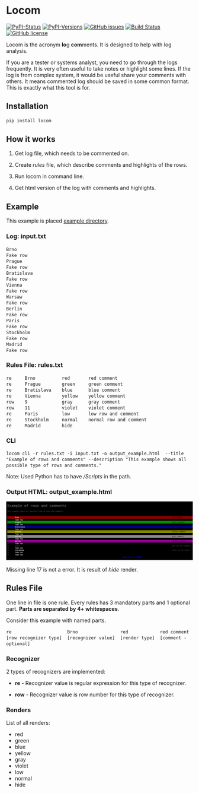 # Locom

[![PyPI-Status](https://img.shields.io/pypi/v/locom.svg)](https://pypi.org/project/locom/)
[![PyPI-Versions](https://img.shields.io/pypi/pyversions/locom.svg)](https://pypi.org/project/locom/)
[![GitHub issues](https://img.shields.io/github/issues/ShadowCodeCz/locom)](https://github.com/ShadowCodeCz/locom/issues)
[![Build Status](https://travis-ci.com/ShadowCodeCz/locom.svg?branch=master)](https://travis-ci.com/ShadowCodeCz/locom)
[![GitHub license](https://img.shields.io/github/license/ShadowCodeCz/locom)](https://github.com/ShadowCodeCz/locom/blob/master/LICENSE)


Locom is the acronym **lo**g **com**ments. 
It is designed to help with log analysis. 

If you are a tester or systems analyst, you need to go through the logs frequently. 
It is very often useful to take notes or highlight some lines. 
If the log is from complex system, it would be useful share your comments with others. 
It means commented log should be saved in some common format. 
This is exactly what this tool is for.

## Installation 
```python
pip install locom 
``` 

## How it works
1. Get log file, which needs to be commented on.

2. Create *rules* file, which describe comments and highlights of the rows.

3. Run locom in command line.

4. Get html version of the log with comments and highlights.

## Example
This example is placed [example directory].

### Log: input.txt
```
Brno
Fake row
Prague
Fake row
Bratislava
Fake row
Vienna
Fake row
Warsaw
Fake row
Berlin
Fake row
Paris
Fake row
Stockholm
Fake row
Madrid
Fake row
```

### Rules File: rules.txt
```
re     Brno          red       red comment
re     Prague        green     green comment
re     Bratislava    blue      blue comment
re     Vienna        yellow    yellow comment
row    9             gray      gray comment
row    11            violet    violet comment
re     Paris         low       low row and comment
re     Stockholm     normal    normal row and comment
re     Madrid        hide
```

### CLI
```
locom cli -r rules.txt -i input.txt -o output_example.html  --title "Example of rows and comments" --description "This example shows all possible type of rows and comments."
```
Note: Used Python has to have */Scripts* in the path. 

### Output HTML: output_example.html
![html output example][output_example]

Missing line 17 is not a error. It is result of *hide* render.

## Rules File
One line in file is one rule. Every rules has 3 mandatory parts and 1 optional part. **Parts are separated by 4+ whitespaces**.

Consider this example with named parts. 
```
re                     Brno                red            red comment
[row recognizer type]  [recognizer value]  [render type]  [comment - optional]
```

### Recognizer
2 types of recognizers are implemented:
* **re** - Recognizer value is regular expression for this type of recognizer.

* **row** - Recognizer value is row number for this type of recognizer.

### Renders
List of all renders:
* red
* green 
* blue
* yellow
* gray
* violet
* low 
* normal
* hide

[output_example]: https://github.com/ShadowCodeCz/locom/blob/master/example_img.png?raw=true "HTML output example"
[example directory]: example/